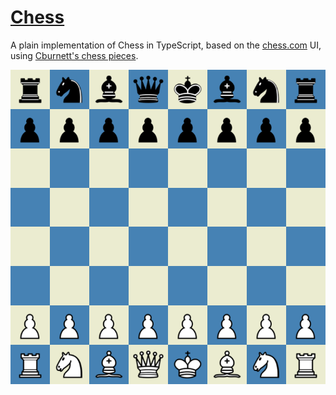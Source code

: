 # [Chess](https://eeoooue.github.io/chessboard/)

A plain implementation of Chess in TypeScript, based on the [chess.com](http://chess.com) UI, using [Cburnett's chess pieces](https://commons.wikimedia.org/wiki/Category:SVG_chess_pieces).

[![Chess Board](chessboard.png)](https://eeoooue.github.io/chessboard/)
